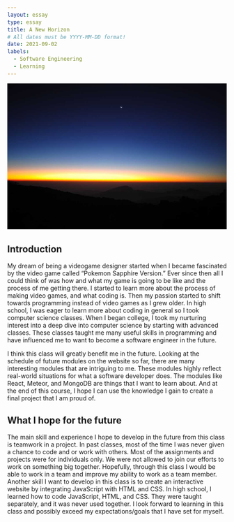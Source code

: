 ```yaml
---
layout: essay
type: essay
title: A New Horizon
# All dates must be YYYY-MM-DD format!
date: 2021-09-02
labels:
  - Software Engineering
  - Learning
---
```


<img class="ui image" src="../images/essay2.jpg">

## Introduction
My dream of being a videogame designer started when I became fascinated by the video game called “Pokemon Sapphire Version.” Ever since then all I could think of was how and what my game is going to be like and the process of me getting there. I started to learn more about the process of making video games, and what coding is. Then my passion started to shift towards programming instead of video games as I grew older. In high school, I was eager to learn more about coding in general so I took computer science classes. When I began college, I took my nurturing interest into a deep dive into computer science by starting with advanced classes. These classes taught me many useful skills in programming and have influenced me to want to become a software engineer in the future.

I think this class will greatly benefit me in the future. Looking at the schedule of future modules on the website so far, there are many interesting modules that are intriguing to me. These modules highly reflect real-world situations for what a software developer does. The modules like React, Meteor, and MongoDB are things that I want to learn about. And at the end of this course, I hope I can use the knowledge I gain to create a final project that I am proud of.

## What I hope for the future
The main skill and experience I hope to develop in the future from this class is teamwork in a project. In past classes, most of the time I was never given a chance to code and or work with others. Most of the assignments and projects were for individuals only. We were not allowed to join our efforts to work on something big together. Hopefully, through this class I would be able to work in a team and improve my ability to work as a team member. Another skill I want to develop in this class is to create an interactive website by integrating JavaScript with HTML and CSS. In high school, I learned how to code JavaScript, HTML, and CSS. They were taught separately, and it was never used together. I look forward to learning in this class and possibly exceed my expectations/goals that I have set for myself. 
